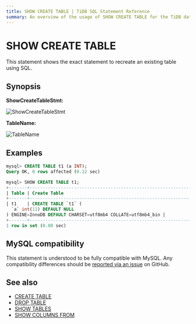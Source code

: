 ```yaml
---
title: SHOW CREATE TABLE | TiDB SQL Statement Reference
summary: An overview of the usage of SHOW CREATE TABLE for the TiDB database.
---
```


# SHOW CREATE TABLE

This statement shows the exact statement to recreate an existing table using SQL.

## Synopsis

**ShowCreateTableStmt:**

![ShowCreateTableStmt](https://download.pingcap.com/images/docs/sqlgram/ShowCreateTableStmt.png)

**TableName:**

![TableName](https://download.pingcap.com/images/docs/sqlgram/TableName.png)

## Examples

```sql
mysql> CREATE TABLE t1 (a INT);
Query OK, 0 rows affected (0.12 sec)

mysql> SHOW CREATE TABLE t1;
+-------+------------------------------------------------------------------------------------------------------------+
| Table | Create Table                                                                                               |
+-------+------------------------------------------------------------------------------------------------------------+
| t1    | CREATE TABLE `t1` (
  `a` int(11) DEFAULT NULL
) ENGINE=InnoDB DEFAULT CHARSET=utf8mb4 COLLATE=utf8mb4_bin |
+-------+------------------------------------------------------------------------------------------------------------+
1 row in set (0.00 sec)
```

## MySQL compatibility

This statement is understood to be fully compatible with MySQL. Any compatibility differences should be [reported via an issue](https://github.com/pingcap/tidb/issues/new/choose) on GitHub.

## See also

* [CREATE TABLE](/sql-statements/sql-statement-create-table.md)
* [DROP TABLE](/sql-statements/sql-statement-drop-table.md)
* [SHOW TABLES](/sql-statements/sql-statement-show-tables.md)
* [SHOW COLUMNS FROM](/sql-statements/sql-statement-show-columns-from.md)
